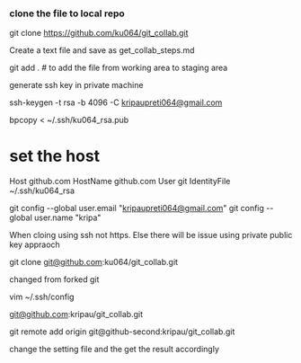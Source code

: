 ### clone the file to local repo

git clone https://github.com/ku064/git_collab.git

Create a text file and save as get_collab_steps.md

git add .  # to add the file from working area to staging area


generate ssh key in private machine

ssh-keygen -t rsa -b 4096 -C kripaupreti064@gmail.com

bpcopy < ~/.ssh/ku064_rsa.pub

# set the host

Host github.com
  HostName github.com
  User git
  IdentityFile ~/.ssh/ku064_rsa

git config --global user.email "kripaupreti064@gmail.com"
git config --global user.name "kripa"


When cloing using ssh not https. Else there will be issue using  private public key appraoch


 git clone git@github.com:ku064/git_collab.git

 changed from forked git

vim ~/.ssh/config

git@github.com:kripau/git_collab.git

git remote add origin git@github-second:kripau/git_collab.git

change the setting file and the get the result accordingly

